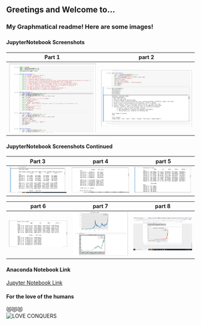 ## Greetings and Welcome to...   
<h3> My Graphmatical readme!
Here are some images! <h3>

#### JupyterNotebook Screenshots 

| Part 1 | part 2 |
| --- | --- |
|![Graphmatical](img/a3pt1.png "Graphmatical") | ![Graphmatical](img/a3pt2.png "Graphmatical")|

#### JupyterNotebook Screenshots Continued

| Part 3 | part 4 | part 5 |
| --- | --- | --- |
|![Graphmatical](img/a3pt3.png "Graphmatical") | ![Graphmatical](img/a3pt4.png "Graphmatical")| ![Graphmatical](img/a3pt5.png "Graphmatical") |

| part 6 | part 7 | part 8 |
| --- | --- | --- |
| ![Graphmatical](img/a3pt6.png "Graphmatical")| ![Graphmatical](img/a3pt7.png "Graphmatical")| ![Graphmatical](img/a3pt8.png "Graphmatical")|


#### Anaconda Notebook Link
[Jupyter Notebook Link](dis_a3.ipynb "Graphmatical" )

#### For the love of the humans
:heart_eyes_cat::heart_eyes_cat::heart_eyes_cat:<br>
![LOVE CONQUERS](https://media.giphy.com/media/3gUjt1bxz6N0YSKRKE/giphy.gif "LOVE")
